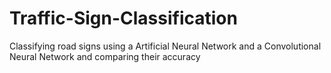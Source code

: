 # Traffic-Sign-Classification
Classifying road signs using a Artificial Neural Network and a Convolutional Neural Network and comparing their accuracy 
